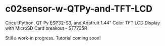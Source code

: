 # c02sensor-w-QTPy-and-TFT-LCD
CircuitPython, QT Py ESP32-S3, and Adafruit 1.44" Color TFT LCD Display with MicroSD Card breakout - ST7735R

Still a work-in progress. Tutorial coming soon!
